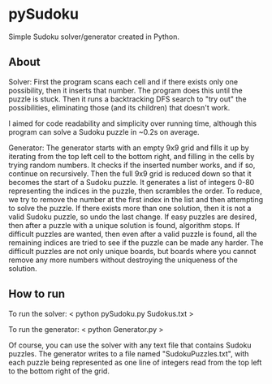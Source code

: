 pySudoku
========

Simple Sudoku solver/generator created in Python.

About
-----

Solver: First the program scans each cell and if there exists only one possibility, then it inserts that number. The program does this until the puzzle is stuck. Then it runs a backtracking DFS search to "try out" the possibilities, eliminating those (and its children) that doesn't work.

I aimed for code readability and simplicity over running time, although this program can solve a Sudoku puzzle in ~0.2s on average.

Generator: The generator starts with an empty 9x9 grid and fills it up by iterating from the top left cell to the bottom right, and filling in the cells by trying random numbers. It checks if the inserted number works, and if so, continue on recursively. Then the full 9x9 grid is reduced down so that it becomes the start of a Sudoku puzzle. It generates a list of integers 0-80 representing the indices in the puzzle, then scrambles the order. To reduce, we try to remove the number at the first index in the list and then attempting to solve the puzzle. If there exists more than one solution, then it is not a valid Sudoku puzzle, so undo the last change. If easy puzzles are desired, then after a puzzle with a unique solution is found, algorithm stops. If difficult puzzles are wanted, then even after a valid puzzle is found, all the remaining indices are tried to see if the puzzle can be made any harder. The difficult puzzles are not only unique boards, but boards where you cannot remove any more numbers without destroying the uniqueness of the solution.

How to run
----------
To run the solver:
< python pySudoku.py Sudokus.txt >

To run the generator:
< python Generator.py >

Of course, you can use the solver with any text file that contains Sudoku puzzles.
The generator writes to a file named "SudokuPuzzles.txt", with each puzzle being represented as one line of integers read from the top left to the bottom right of the grid.